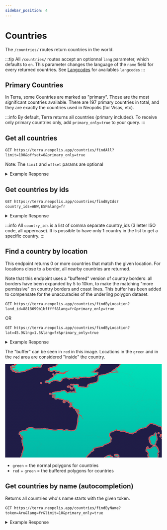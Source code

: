 ```yaml
---
sidebar_position: 4
---
```


# Countries

The `/countries/` routes return countries in the world. 

:::tip
All `/countries/` routes accept an optionnal `lang` parameter, which defaults to `en`. This parameter changes the language of the `name` field for every returned countries. See [Langcodes](./langcodes) for availables `langcodes`
:::

## Primary Countries

In Terra, some Countries are marked as "primary". Those are the most significant countries available. There are 197 primary countries in total, and they are exactly the countries used in Neopolis (for Visas, etc).

:::info
By default, Terra returns all countries (primary included). To receive only primary countries only, add `primary_only=true` to your query.
:::

## Get all countries

```
GET https://terra.neopolis.app/countries/findAll?limit=100&offset=0&primary_only=true
```

Note: The `limit` and `offset` params are optional

<details>
<summary>Example Response</summary>
<p>

```
{
    "status": "ok"
    "data": [
        {
            "continent": "North America",
            "id": "ABW",
            "name": "Aruba",
            "population": 107000
        },
        (...)
    ]
}
```

</p>
</details>

## Get countries by ids

```
GET https://terra.neopolis.app/countries/findByIds?country_ids=ABW,ESP&lang=fr
```

<details>
<summary>Example Response</summary>
<p>

```
{
    "status": "ok"
    "data": [
        {
            "continent": "North America",
            "id": "ABW",
            "name": "Aruba",
            "population": 107000
        },
        (...)
    ]
}
```

</p>
</details>

:::info
All `country_ids` is a list of comma separate country_ids (3 letter ISO code, all uppercase). It is possible to have only 1 country in the list to get a specific country.
:::

## Find a country by location

This endpoint returns 0 or more countries that match the given location. For locations close to a border, all nearby countries are returned.

Note that this endpoint uses a "buffered" version of country borders: all borders have been expanded by 5 to 10km, to make the matching "more permissive" on country borders and coast lines. This buffer has been added to compensate for the unaccuracies of the underling polygon dataset.

```
GET https://terra.neopolis.app/countries/findByLocation?land_id=8818699b1bfffff&lang=fr&primary_only=true
```

OR

```
GET https://terra.neopolis.app/countries/findByLocation?lat=45.9&lng=1.5&lang=fr&primary_only=true
```

<details>
<summary>Example Response</summary>
<p>

```
{
    "status": "ok"
    "data": [
        {
            "continent": "North America",
            "id": "ABW",
            "name": "Aruba",
            "population": 107000
        },
        ...
    ]
}
```

</p>
</details>

The "buffer" can be seen in `red` in this image. Locations in the `green` and in the `red` area are considered "inside" the country.

![Country Borders](./img/buffered-countries.png)
 
 - `green` = the normal polygons for countries
 - `red` + `green` = the buffered polygons for countries

## Get countries by name (autocompletion)

Returns all countries who's name starts with the given token.

```
GET https://terra.neopolis.app/countries/findByName?token=Aru&lang=fr&limit=10&primary_only=true
```

<details>
<summary>Example Response</summary>
<p>

```
{
    "status": "ok"
    "data": {
        "continent": "North America",
        "id": "ABW",
        "name": "Aruba",
        "population": 107000
    },
}
```

</p>
</details>
